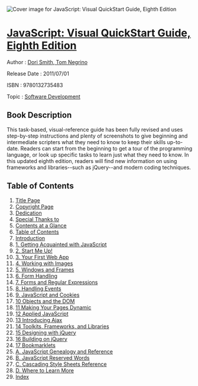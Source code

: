 ![Cover image for JavaScript: Visual QuickStart Guide, Eighth Edition](https://imgdetail.ebookreading.net/cover/cover/software_development/EB9780132735483.jpg)

[JavaScript: Visual QuickStart Guide, Eighth Edition](https://ebookreading.net/view/book/JavaScript%3A+Visual+QuickStart+Guide%2C+Eighth+Edition-EB9780132735483_1.html "JavaScript: Visual QuickStart Guide, Eighth Edition")
====================================================================================================================

Author : [Dori Smith](https://ebookreading.net/search/author/Dori+Smith),[ Tom Negrino](https://ebookreading.net/search/author/+Tom+Negrino)

Release Date : 2011/07/01

ISBN : 9780132735483

Topic : [Software Development](https://ebookreading.net/search/category/software-development)

Book Description
-----------------

This task-based, visual-reference guide has been fully revised and uses step-by-step instructions and plenty of screenshots to give beginning and intermediate scripters what they need to know to keep their skills up-to-date. Readers can start from the beginning to get a tour of the programming language, or look up specific tasks to learn just what they need to know. In this updated eighth edition, readers will find new information on using frameworks and libraries--such as jQuery--and modern coding techniques.
              
Table of Contents
-----------------

1. [Title Page](https://ebookreading.net/view/book/JavaScript%3A+Visual+QuickStart+Guide%2C+Eighth+Edition-EB9780132735483_2.html)
1. [Copyright Page](https://ebookreading.net/view/book/JavaScript%3A+Visual+QuickStart+Guide%2C+Eighth+Edition-EB9780132735483_3.html)
1. [Dedication](https://ebookreading.net/view/book/JavaScript%3A+Visual+QuickStart+Guide%2C+Eighth+Edition-EB9780132735483_4.html)
1. [Special Thanks to](https://ebookreading.net/view/book/JavaScript%3A+Visual+QuickStart+Guide%2C+Eighth+Edition-EB9780132735483_5.html)
1. [Contents at a Glance](https://ebookreading.net/view/book/JavaScript%3A+Visual+QuickStart+Guide%2C+Eighth+Edition-EB9780132735483_6.html)
1. [Table of Contents](https://ebookreading.net/view/book/JavaScript%3A+Visual+QuickStart+Guide%2C+Eighth+Edition-EB9780132735483_7.html)
1. [Introduction](https://ebookreading.net/view/book/JavaScript%3A+Visual+QuickStart+Guide%2C+Eighth+Edition-EB9780132735483_8.html)
1. [1. Getting Acquainted with JavaScript](https://ebookreading.net/view/book/JavaScript%3A+Visual+QuickStart+Guide%2C+Eighth+Edition-EB9780132735483_9.html)
1. [2. Start Me Up!](https://ebookreading.net/view/book/JavaScript%3A+Visual+QuickStart+Guide%2C+Eighth+Edition-EB9780132735483_10.html)
1. [3. Your First Web App](https://ebookreading.net/view/book/JavaScript%3A+Visual+QuickStart+Guide%2C+Eighth+Edition-EB9780132735483_11.html)
1. [4. Working with Images](https://ebookreading.net/view/book/JavaScript%3A+Visual+QuickStart+Guide%2C+Eighth+Edition-EB9780132735483_12.html)
1. [5. Windows and Frames](https://ebookreading.net/view/book/JavaScript%3A+Visual+QuickStart+Guide%2C+Eighth+Edition-EB9780132735483_13.html)
1. [6. Form Handling](https://ebookreading.net/view/book/JavaScript%3A+Visual+QuickStart+Guide%2C+Eighth+Edition-EB9780132735483_14.html)
1. [7. Forms and Regular Expressions](https://ebookreading.net/view/book/JavaScript%3A+Visual+QuickStart+Guide%2C+Eighth+Edition-EB9780132735483_15.html)
1. [8. Handling Events](https://ebookreading.net/view/book/JavaScript%3A+Visual+QuickStart+Guide%2C+Eighth+Edition-EB9780132735483_16.html)
1. [9. JavaScript and Cookies](https://ebookreading.net/view/book/JavaScript%3A+Visual+QuickStart+Guide%2C+Eighth+Edition-EB9780132735483_17.html)
1. [10 Objects and the DOM](https://ebookreading.net/view/book/JavaScript%3A+Visual+QuickStart+Guide%2C+Eighth+Edition-EB9780132735483_18.html)
1. [11 Making Your Pages Dynamic](https://ebookreading.net/view/book/JavaScript%3A+Visual+QuickStart+Guide%2C+Eighth+Edition-EB9780132735483_19.html)
1. [12 Applied JavaScript](https://ebookreading.net/view/book/JavaScript%3A+Visual+QuickStart+Guide%2C+Eighth+Edition-EB9780132735483_20.html)
1. [13 Introducing Ajax](https://ebookreading.net/view/book/JavaScript%3A+Visual+QuickStart+Guide%2C+Eighth+Edition-EB9780132735483_21.html)
1. [14 Toolkits, Frameworks, and Libraries](https://ebookreading.net/view/book/JavaScript%3A+Visual+QuickStart+Guide%2C+Eighth+Edition-EB9780132735483_22.html)
1. [15 Designing with jQuery](https://ebookreading.net/view/book/JavaScript%3A+Visual+QuickStart+Guide%2C+Eighth+Edition-EB9780132735483_23.html)
1. [16 Building on jQuery](https://ebookreading.net/view/book/JavaScript%3A+Visual+QuickStart+Guide%2C+Eighth+Edition-EB9780132735483_24.html)
1. [17 Bookmarklets](https://ebookreading.net/view/book/JavaScript%3A+Visual+QuickStart+Guide%2C+Eighth+Edition-EB9780132735483_25.html)
1. [A. JavaScript Genealogy and Reference](https://ebookreading.net/view/book/JavaScript%3A+Visual+QuickStart+Guide%2C+Eighth+Edition-EB9780132735483_26.html)
1. [B. JavaScript Reserved Words](https://ebookreading.net/view/book/JavaScript%3A+Visual+QuickStart+Guide%2C+Eighth+Edition-EB9780132735483_27.html)
1. [C. Cascading Style Sheets Reference](https://ebookreading.net/view/book/JavaScript%3A+Visual+QuickStart+Guide%2C+Eighth+Edition-EB9780132735483_28.html)
1. [D. Where to Learn More](https://ebookreading.net/view/book/JavaScript%3A+Visual+QuickStart+Guide%2C+Eighth+Edition-EB9780132735483_29.html)
1. [Index](https://ebookreading.net/view/book/JavaScript%3A+Visual+QuickStart+Guide%2C+Eighth+Edition-EB9780132735483_30.html)
